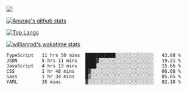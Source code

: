 <!-- <div align="center"><a href="https://app.daily.dev/bobocode"><img src="https://api.daily.dev/devcards/e055a18cb8284958ba546ef75ce2dee9.png?r=4fd" width="400" alt="Lin JinBo's Dev Card"/></a></div> -->

![](https://blog-img-1252233196.cos.ap-guangzhou.myqcloud.com/github-home.png)
     
[![Anurag's github stats](https://github-readme-stats.vercel.app/api?username=BB-Code&count_private=true&show_icons=true)](https://github.com/BB-Code/github-readme-stats)

[![Top Langs](https://github-readme-stats.vercel.app/api/top-langs/?username=BB-Code&layout=compact)](https://github.com/BB-Code/github-readme-stats)

[![willianrod's wakatime stats](https://github-readme-stats.vercel.app/api/wakatime?username=bobocode&layout=compact)](https://github.com/BB-Code/github-readme-stats)

<!--
**BB-Code/BB-Code** is a ✨ _special_ ✨ repository because its `README.md` (this file) appears on your GitHub profile.

Here are some ideas to get you started:

- 🔭 I’m currently working on ...
- 🌱 I’m currently learning ...
- 👯 I’m looking to collaborate on ...
- 🤔 I’m looking for help with ...
- 💬 Ask me about ...
- 📫 How to reach me: ...
- 😄 Pronouns: ...
- ⚡ Fun fact: ...
-->

<!--START_SECTION:waka-->

```text
TypeScript   11 hrs 50 mins  ███████████░░░░░░░░░░░░░░   43.88 %
JSON         5 hrs 11 mins   ████▓░░░░░░░░░░░░░░░░░░░░   19.21 %
JavaScript   4 hrs 13 mins   ████░░░░░░░░░░░░░░░░░░░░░   15.66 %
CSS          1 hr 48 mins    █▓░░░░░░░░░░░░░░░░░░░░░░░   06.68 %
Sass         1 hr 34 mins    █▒░░░░░░░░░░░░░░░░░░░░░░░   05.85 %
YAML         35 mins         ▓░░░░░░░░░░░░░░░░░░░░░░░░   02.18 %
```

<!--END_SECTION:waka-->



